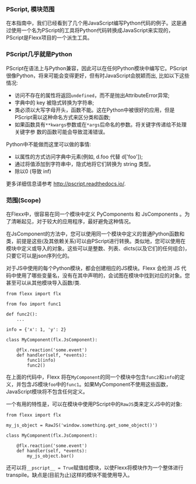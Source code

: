 ### PScript, 模块范围
在本指南中，我们已经看到了几个用JavaScript编写Python代码的例子。这是通过使用一个名为PScript的工具将Python代码转换成JavaScript来实现的，PScript是Flexx项目的一个派生工具。

### PScript几乎就是Python
PScript在语法上与Python兼容，因此可以在任何Python模块中编写它。PScript很像Python，将来可能会变得更好，但有时JavaScript会脱颖而出, 比如以下这些情况:
* 访问不存在的属性将返回`undefined`，而不是抛出AttributeError异常;
* 字典中的 key 被隐式转换为字符串;
* 类必须以大写字母开头，函数不能。这在Python中被很好的应用，但是PScript需以这种命名方式来区分类和函数;
* 如果函数具有`**kwargs`参数或在`*args`后命名的参数。将关键字传递给不处理关键字参
数的函数可能会导致混淆错误。
  
Python中不能做而这里可以做的事情:
* 以属性的方式访问字典中元素(例如, d.foo 代替 d['foo']);
* 通过将值添加到字符串中，隐式地将它们转换为 string 类型。
* 除以0 (导致 inf)

更多详细信息请参考 http://pscript.readthedocs.io/.

### 范围(Scope)
在Flexx中，很容易在同一个模块中定义 PyComponents 和 JsComponents 。为了清晰起见，对于较大的应用程序，最好避免这种情况。

在JsComponent的方法中，您可以使用同一个模块中定义的普通Python函数和类，前提是这些(及其依赖关系)可以由PScript进行转换。类似地，您可以使用在模块中定义或导入的对象。这些可以是整数、列表、dicts(以及它们的任何组合)，只要它可以是json序列化的。

对于JS中使用的每个Python模块，都会创建相应的JS模块。Flexx 会检测 JS 代码中使用了哪些变量名，没有在其中声明的，会试图在模块中找到对应的对象。您甚至可以从其他模块导入函数/类.
```
from flexx import flx

from foo import func1

def func2():
    ...

info = {'x': 1, 'y': 2}

class MyComponent(flx.JsComponent):

    @flx.reaction('some.event')
    def handler(self, *events):
        func1(info)
        func2()
```
在上面的代码中，Flexx 将在`MyComponent`的同一个模块中包含`func2`和`info`的定义，并包含JS模块`foo`中的`func1`。如果MyComponent不使用这些函数，JavaScript模块将不包含任何定义。

一个有用的特性是，可以在模块中使用PScript中的`RawJS`类来定义JS中的对象:
```
from flexx import flx

my_js_object = RawJS('window.something.get_some_object()')

class MyComponent(flx.JsComponent):

    @flx.reaction('some.event')
    def handler(self, *events):
        my_js_object.bar()
```
还可以将`__pscript__ = True`赋值给模块，以使Flexx将模块作为一个整体进行transpile。缺点是(目前为止)这样的模块不能使用导入。